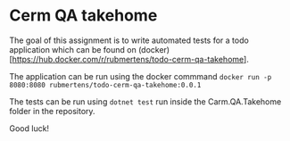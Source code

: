 # Cerm QA takehome

The goal of this assignment is to write automated tests for a todo application which can be found on (docker)[https://hub.docker.com/r/rubmertens/todo-cerm-qa-takehome].

The application can be run using the docker commmand `docker run -p 8080:8080 rubmertens/todo-cerm-qa-takehome:0.0.1`

The tests can be run using `dotnet test` run inside the Carm.QA.Takehome folder in the repository.


Good luck!

